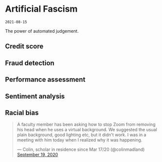 # Artificial Fascism
`2021-08-15`

The power of automated judgement.

## Credit score

## Fraud detection

## Performance assessment

## Sentiment analysis

## Racial bias
<blockquote class="twitter-tweet"><p lang="en" dir="ltr">A faculty member has been asking how to stop Zoom from removing his head when he uses a virtual background. We suggested the usual plain background, good lighting etc, but it didn&#39;t work. I was in a meeting with him today when I realized why it was happening.</p>&mdash; Colin, scholar in residence since Mar 17/20 (@colinmadland) <a href="https://twitter.com/colinmadland/status/1307111816250748933?ref_src=twsrc%5Etfw">September 19, 2020</a></blockquote> <script async src="https://platform.twitter.com/widgets.js" charset="utf-8"></script>

